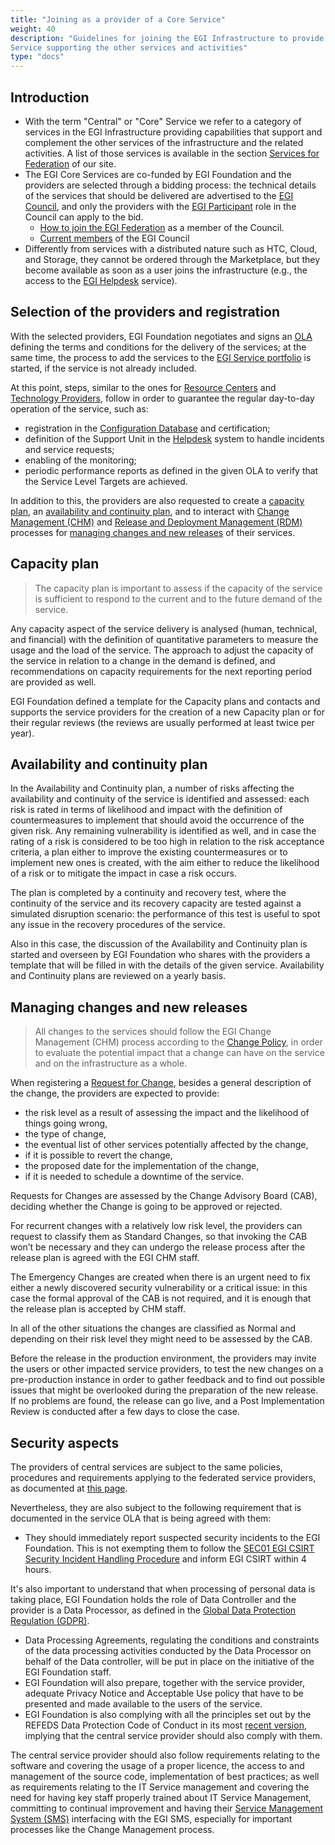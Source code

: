 ```yaml
---
title: "Joining as a provider of a Core Service"
weight: 40
description: "Guidelines for joining the EGI Infrastructure to provide a Core
Service supporting the other services and activities"
type: "docs"
---
```


## Introduction

- With the term "Central" or "Core" Service we refer to a category of services
  in the EGI Infrastructure providing capabilities that support and complement
  the other services of the infrastructure and the related activities. A list of
  those services is available in the section
  [Services for Federation](https://www.egi.eu/services/federation/) of our
  site.
- The EGI Core Services are co-funded by EGI Foundation and the providers are
  selected through a bidding process: the technical details of the services that
  should be delivered are advertised to the
  [EGI Council](https://confluence.egi.eu/display/EGIG/EGI+Council), and only
  the providers with the
  [EGI Participant](https://confluence.egi.eu/display/EGIG/EGI+Participant) role
  in the Council can apply to the bid.
  - [How to join the EGI Federation](https://www.egi.eu/join-the-egi-federation/)
    as a member of the Council.
  - [Current members](https://www.egi.eu/egi-federation/#council) of the EGI
    Council
- Differently from services with a distributed nature such as HTC, Cloud, and
  Storage, they cannot be ordered through the Marketplace, but they become
  available as soon as a user joins the infrastructure (e.g., the access to the
  [EGI Helpdesk](../../../../internal/helpdesk) service).

## Selection of the providers and registration

With the selected providers, EGI Foundation negotiates and signs an
[OLA](https://confluence.egi.eu/display/EGIG/Operational+Level+Agreement)
defining the terms and conditions for the delivery of the services; at the same
time, the process to add the services to the
[EGI Service portfolio](https://www.egi.eu/services/) is started, if the service
is not already included.

At this point, steps, similar to the ones for
[Resource Centers](../federated-resource-centre) and
[Technology Providers](../technology-provider), follow in order to guarantee the
regular day-to-day operation of the service, such as:

- registration in the
  [Configuration Database](../../../../internal/configuration-database) and
  certification;
- definition of the Support Unit in the
  [Helpdesk](../../../../internal/helpdesk) system to handle incidents and
  service requests;
- enabling of the monitoring;
- periodic performance reports as defined in the given OLA to verify that the
  Service Level Targets are achieved.

In addition to this, the providers are also requested to create a
[capacity plan](#capacity-plan), an
[availability and continuity plan](#availability-and-continuity-plan), and to
interact with [Change Management (CHM)](https://go.egi.eu/chm) and
[Release and Deployment Management (RDM)](https://go.egi.eu/rdm) processes for
[managing changes and new releases](#managing-changes-and-new-releases) of their
services.

## Capacity plan

> The capacity plan is important to assess if the capacity of the service is
> sufficient to respond to the current and to the future demand of the service.

Any capacity aspect of the service delivery is analysed (human, technical, and
financial) with the definition of quantitative parameters to measure the usage
and the load of the service. The approach to adjust the capacity of the service
in relation to a change in the demand is defined, and recommendations on
capacity requirements for the next reporting period are provided as well.

EGI Foundation defined a template for the Capacity plans and contacts and
supports the service providers for the creation of a new Capacity plan or for
their regular reviews (the reviews are usually performed at least twice per
year).

## Availability and continuity plan

In the Availability and Continuity plan, a number of risks affecting the
availability and continuity of the service is identified and assessed: each risk
is rated in terms of likelihood and impact with the definition of
countermeasures to implement that should avoid the occurrence of the given risk.
Any remaining vulnerability is identified as well, and in case the rating of a
risk is considered to be too high in relation to the risk acceptance criteria, a
plan either to improve the existing countermeasures or to implement new ones is
created, with the aim either to reduce the likelihood of a risk or to mitigate
the impact in case a risk occurs.

The plan is completed by a continuity and recovery test, where the continuity of
the service and its recovery capacity are tested against a simulated disruption
scenario: the performance of this test is useful to spot any issue in the
recovery procedures of the service.

Also in this case, the discussion of the Availability and Continuity plan is
started and overseen by EGI Foundation who shares with the providers a template
that will be filled in with the details of the given service. Availability and
Continuity plans are reviewed on a yearly basis.

## Managing changes and new releases

> All changes to the services should follow the EGI Change Management (CHM)
> process according to the [Change Policy](https://go.egi.eu/chm-policy), in
> order to evaluate the potential impact that a change can have on the service
> and on the infrastructure as a whole.

When registering a
[Request for Change](https://confluence.egi.eu/display/EGIG/Request+For+Change),
besides a general description of the change, the providers are expected to
provide:

- the risk level as a result of assessing the impact and the likelihood of
  things going wrong,
- the type of change,
- the eventual list of other services potentially affected by the change,
- if it is possible to revert the change,
- the proposed date for the implementation of the change,
- if it is needed to schedule a downtime of the service.

Requests for Changes are assessed by the Change Advisory Board (CAB), deciding
whether the Change is going to be approved or rejected.

For recurrent changes with a relatively low risk level, the providers can
request to classify them as Standard Changes, so that invoking the CAB won’t be
necessary and they can undergo the release process after the release plan is
agreed with the EGI CHM staff.

The Emergency Changes are created when there is an urgent need to fix either a
newly discovered security vulnerability or a critical issue: in this case the
formal approval of the CAB is not required, and it is enough that the release
plan is accepted by CHM staff.

In all of the other situations the changes are classified as Normal and
depending on their risk level they might need to be assessed by the CAB.

Before the release in the production environment, the providers may invite the
users or other impacted service providers, to test the new changes on a
pre-production instance in order to gather feedback and to find out possible
issues that might be overlooked during the preparation of the new release. If no
problems are found, the release can go live, and a Post Implementation Review is
conducted after a few days to close the case.

## Security aspects

The providers of central services are subject to the same policies, procedures
and requirements applying to the federated service providers, as documented at
[this page](https://go.egi.eu/policies-procedures-internal-service-providers).

Nevertheless, they are also subject to the following requirement that is
documented in the service OLA that is being agreed with them:

- They should immediately report suspected security incidents to the EGI
  Foundation. This is not exempting them to follow the
  [SEC01 EGI CSIRT Security Incident Handling Procedure](https://go.egi.eu/sec01)
  and inform EGI CSIRT within 4 hours.

It's also important to understand that when processing of personal data is
taking place, EGI Foundation holds the role of Data Controller and the provider
is a Data Processor, as defined in the
[Global Data Protection Regulation (GDPR)](https://gdpr.eu/article-4-definitions/).

- Data Processing Agreements, regulating the conditions and constraints of the
  data processing activities conducted by the Data Processor on behalf of the
  Data controller, will be put in place on the initiative of the EGI Foundation
  staff.
- EGI Foundation will also prepare, together with the service provider, adequate
  Privacy Notice and Acceptable Use policy that have to be presented and made
  available to the users of the service.
- EGI Foundation is also complying with all the principles set out by the REFEDS
  Data Protection Code of Conduct in its most
  [recent version](https://wiki.refeds.org/display/CODE/Data+Protection+Code+of+Conduct+Home),
  implying that the central service provider should also comply with them.

The central service provider should also follow requirements relating to the
software and covering the usage of a proper licence, the access to and
management of the source code, implementation of best practices; as well as
requirements relating to the IT Service management and covering the need for
having key staff properly trained about IT Service Management, committing to
continual improvement and having their
[Service Management System (SMS)](https://confluence.egi.eu/display/EGIG/Service+management+system)
interfacing with the EGI SMS, especially for important processes like the Change
Management process.
